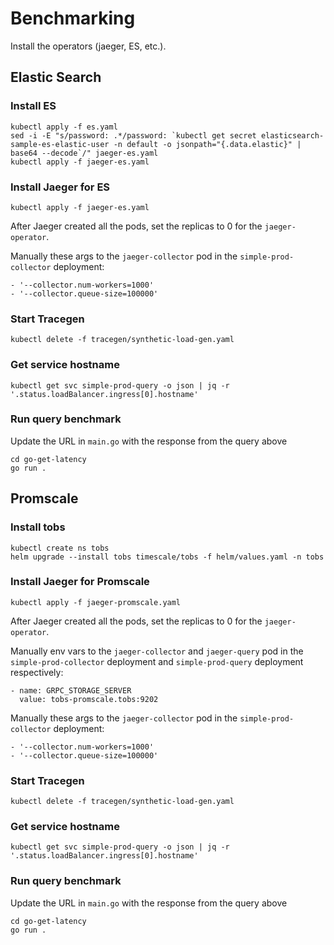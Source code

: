 # Benchmarking

Install the operators (jaeger, ES, etc.).

## Elastic Search

### Install ES
```
kubectl apply -f es.yaml
sed -i -E "s/password: .*/password: `kubectl get secret elasticsearch-sample-es-elastic-user -n default -o jsonpath="{.data.elastic}" | base64 --decode`/" jaeger-es.yaml
kubectl apply -f jaeger-es.yaml
```

### Install Jaeger for ES
```
kubectl apply -f jaeger-es.yaml
```

After Jaeger created all the pods, set the replicas to 0 for the `jaeger-operator`.

Manually these args to the `jaeger-collector` pod in the `simple-prod-collector` deployment:
```
- '--collector.num-workers=1000'
- '--collector.queue-size=100000'
```

### Start Tracegen
```
kubectl delete -f tracegen/synthetic-load-gen.yaml
```

### Get service hostname
```
kubectl get svc simple-prod-query -o json | jq -r '.status.loadBalancer.ingress[0].hostname'
```

### Run query benchmark
Update the URL in `main.go` with the response from the query above
```
cd go-get-latency
go run .
```

## Promscale

### Install tobs
```
kubectl create ns tobs
helm upgrade --install tobs timescale/tobs -f helm/values.yaml -n tobs
```

### Install Jaeger for Promscale
```
kubectl apply -f jaeger-promscale.yaml
```

After Jaeger created all the pods, set the replicas to 0 for the `jaeger-operator`.

Manually env vars to the `jaeger-collector` and `jaeger-query` pod in the `simple-prod-collector` deployment and `simple-prod-query` deployment respectively:
```
- name: GRPC_STORAGE_SERVER
  value: tobs-promscale.tobs:9202
```

Manually these args to the `jaeger-collector` pod in the `simple-prod-collector` deployment:
```
- '--collector.num-workers=1000'
- '--collector.queue-size=100000'
```

### Start Tracegen
```
kubectl delete -f tracegen/synthetic-load-gen.yaml
```

### Get service hostname
```
kubectl get svc simple-prod-query -o json | jq -r '.status.loadBalancer.ingress[0].hostname'
```

### Run query benchmark
Update the URL in `main.go` with the response from the query above
```
cd go-get-latency
go run .
```